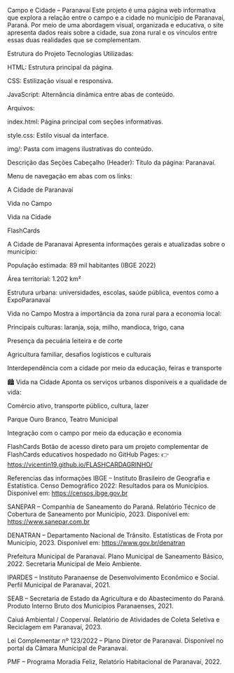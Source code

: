 Campo e Cidade – Paranavaí
Este projeto é uma página web informativa que explora a relação entre o campo e a cidade no município de Paranavaí, Paraná. Por meio de uma abordagem visual, organizada e educativa, o site apresenta dados reais sobre a cidade, sua zona rural e os vínculos entre essas duas realidades que se complementam.

Estrutura do Projeto
Tecnologias Utilizadas:

HTML: Estrutura principal da página.

CSS: Estilização visual e responsiva.

JavaScript: Alternância dinâmica entre abas de conteúdo.

Arquivos:

index.html: Página principal com seções informativas.

style.css: Estilo visual da interface.

 img/: Pasta com imagens ilustrativas do conteúdo.

Descrição das Seções
Cabeçalho (Header):
Título da página: Paranavaí.

Menu de navegação em abas com os links:

A Cidade de Paranavaí

Vida no Campo

Vida na Cidade

FlashCards

 A Cidade de Paranavaí
Apresenta informações gerais e atualizadas sobre o município:

População estimada: 89 mil habitantes (IBGE 2022)

Área territorial: 1.202 km²

Estrutura urbana: universidades, escolas, saúde pública, eventos como a ExpoParanavaí

 Vida no Campo
Mostra a importância da zona rural para a economia local:

Principais culturas: laranja, soja, milho, mandioca, trigo, cana

Presença da pecuária leiteira e de corte

Agricultura familiar, desafios logísticos e culturais

Interdependência com a cidade por meio da educação, feiras e transporte

🏙️ Vida na Cidade
Aponta os serviços urbanos disponíveis e a qualidade de vida:

Comércio ativo, transporte público, cultura, lazer

Parque Ouro Branco, Teatro Municipal

Integração com o campo por meio da educação e economia

 FlashCards
Botão de acesso direto para um projeto complementar de FlashCards educativos hospedado no GitHub Pages:
👉 https://vicentin19.github.io/FLASHCARDAGRINHO/

Referencias das informações
IBGE – Instituto Brasileiro de Geografia e Estatística. Censo Demográfico 2022: Resultados para os Municípios. Disponível em: https://censos.ibge.gov.br

SANEPAR – Companhia de Saneamento do Paraná. Relatório Técnico de Cobertura de Saneamento por Município, 2023. Disponível em: https://www.sanepar.com.br

DENATRAN – Departamento Nacional de Trânsito. Estatísticas de Frota por Município, 2023. Disponível em: https://www.gov.br/denatran

Prefeitura Municipal de Paranavaí. Plano Municipal de Saneamento Básico, 2022. Secretaria Municipal de Meio Ambiente.

IPARDES – Instituto Paranaense de Desenvolvimento Econômico e Social. Perfil Municipal de Paranavaí, 2021.

SEAB – Secretaria de Estado da Agricultura e do Abastecimento do Paraná. Produto Interno Bruto dos Municípios Paranaenses, 2021.

Caiuá Ambiental / Coopervaí. Relatório de Atividades de Coleta Seletiva e Reciclagem em Paranavaí, 2023.

Lei Complementar nº 123/2022 – Plano Diretor de Paranavaí. Disponível no portal da Câmara Municipal de Paranavaí.

PMF – Programa Moradia Feliz, Relatório Habitacional de Paranavaí, 2022.
